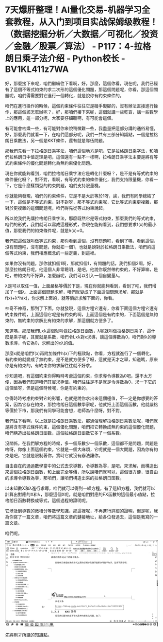 # 7天爆肝整理！AI量化交易-机器学习全套教程，从入门到项目实战保姆级教程！（数据挖掘分析／大数据／可视化／投资／金融／股票／算法） - P117：4-拉格朗日乘子法介绍 - Python校长 - BV1KL411z7WA

好，那麼接下來呢，咱們繼續往下看啊，好，那麼，這個你看，現在呢，我們已經有了這個不等式約束的求二次形的這個優化問題，那這個問題呢，你看，那這個問題呢，咱們得需要對它進行一個轉化，就是說你有約束條件的。

咱們在進行操作的時候，這個約束條件往往它是礙手礙腳的，沒有辦法直接進行操作，那這個該怎麼辦呢？，好，那咱們接下來呢，這個就講一些乾貨，講一些數學上的應用，這一部分呢，大家要仔細聽啊，有可能會這個。

有可能會枯燥一些，有可能對你來說稍微難一些，我盡量把這部分講的通俗易懂，好，那麼我們就看一下，在咱們這部分呢，我們一共有三部分知識點，一個是拉格朗日乘數法，另一個是KKT條件，還有就是隊伍問題。

那我們先看一下拉格朗日乘字法，咱們這個地方是吧，它是拉格朗日乘字法，和咱們拉格朗日中值定理是吧，這個還有一點不一樣啊，拉格朗日乘字法主要是將有等式約束條件的優化問題轉化為無約束優化問題。

現在你就能夠看到，咱們拉格朗日乘字法它是轉化什麼呀？，是不是有等式約束的條件優化呀？，對不對，看啊，有等式約束的條件優化，我們支持限量機，你看一下，它是什麼樣類型的約束問題，咱們支持限量機。

你就能夠發現，咱們的約束條件，它是不是大於等於1呀，誒，我們有同學總結了一下，這個是不等式約束，對不對呀，那不等式約束呢，它比等式約束更複雜，那對於更複雜的這個問題呢，咱們得先從等式約束說起。

所以說我們先講拉格朗日乘字法，那麼既然它是等式約束，那麼我們的等式約束，咱們的形式，我們就可以寫成這種形式，你現在能夠看到，我們想要求f(x)的最小值，那麼我們的約束條件呢，就是h(x)=0。

我們把這個就叫做等式約束，那你看到這個，沒有問題吧，看到了嗎，看到這個，沒有問題吧，沒有問題，你就扣一個1，也就是說對於拉格朗日乘數法，咱們的這個等式約束，我們相應概念的一些定義，到這裡。

如果你沒有問題，那你就扣個1啊，那就扣個1，有問題的話，我們扣個2啊，好，那麼拉格朗日呢，他這個人非常聰明，是吧，他說你既然帶約束的，不好算嘛，是吧，帶約束的不好算，怎麼辦呢，我們可以引入一個自變量λ。

λ是可以取任一值，上面嚴格等價於下是，現在你就能夠看到，看到了吧，我們增加了一個λ，上面這個問題求解，咱們就變成了下面這個問題求解，那就是f(x)+λ*h(x)，你求解上面的，就等價於求解下面的，你看。

神奇不神奇，那到了下面，你就發現，這個方程它還有，你看下面這個方程它還有約束條件嗎，上面這個它呢是有約束的啊，上面這個是有約束的，下面這個是無約束的，無約束的求解比有約束的求解，那這個就方便多了。

知道嗎，那麼我們Lxλ這個就叫做拉格朗日函數，λ呢就叫做拉格朗日乘子，這什麼是乘子呢，其實就是系數，咱們令Lxλ對x求導，讓這個導數為0，咱們對λ的導數求導，令它為0，求解出的xλ的值。

那麼x就是咱們f(x)再附加條件h(x)下的極致點，你看，方程就進行了一個轉化，有約束的就變成了無約束，是不是就方便多了呀，這就是天才之舉，知道嗎，原來你是有約束的，有約束你的求解往往就不好求。

你知道吧，有這個約束你得時時考慮這個約束，你求導令導數為0吧，還不太方便，因為我們知道咱們其實求極值，咱們往往是不是就是令導數為0，求一下它的這個值呀，但是這個時候呢，你是有約束的。

你得時時考慮約束對它的影響，也就是說你求出來這個極值，不一定是你想要的答案，因為它存在約束，那拉格朗日這個數學家呢，他就把上面這個函數，他就嚴格等價於下市，那我們有同學可能會想，老師為什麼呀，對不對。

我們往下看啊，以上就是拉格朗日乘數法，那通俗理解拉格朗日乘數法呢，咱們就是將含有等式條件約束，這個優化問題，咱們把它轉換成無約束的這個優化問題，咱們構造出拉格朗日函數，這個拉格朗日函數它多了一個系數。

沒關係，在我們解方程的時候，多一個系數少一個系數，這個都不是問題，問題是啥呀，你像上面這個約束，它就是一個大麻煩，它呢就是一個大問題，因為你有約束是吧，它就是限制著你，實時它就沒有辦法讓你。

自由自在的通過數學當中的公式去求導數，令導數為零，是吧，來求解，而構造出來這個拉格朗日函數，和上面完全等價，所以說咱們就可以，這個很方便，很自由的求導令導數為零，那咱們，讓咱們構造出來的拉格朗日函數。

以未知數X和λ進行求導，咱們就可以得到一組方程，有了這組方程，我們就可以計算出對應的X和λ，那麼這個X呢，就是咱們對應的FX函數的這個最小值點，拉格朗日函數轉換成等式，這個過程的證明呢。

它涉及到導數的微積分等數學知識，那這裡呢，不再進行詳細的證明，但是呢，我為你寫了一篇文章，咱們將這篇文章的鏈接地址，給各位發過去，這個是我寫的一篇文章。

咱們呢。

![](img/d96e69e6e03a42c20d1cc78528c4fd57_1.png)

先將剛才所講的知識點。